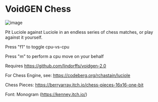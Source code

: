 # VoidGEN Chess
![image](https://github.com/lindorffs/voidgen-chess/assets/37172070/84187775-d77b-4b8e-826a-6bfc1627a8fc)


Pit Luciole against Luciole in an endless series of chess matches, or play against it yourself.

Press "f1" to toggle cpu-vs-cpu

Press "m" to perform a cpu move on your behalf

Requires https://github.com/lindorffs/voidgen-2.0

For Chess Engine, see: https://codeberg.org/rchastain/luciole

Chess Pieces: https://berryarray.itch.io/chess-pieces-16x16-one-bit

Font: Monogram (https://kenney.itch.io/)

